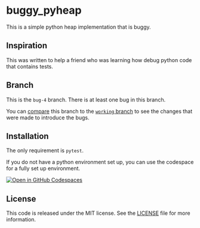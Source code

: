 # buggy_pyheap

This is a simple python heap implementation that is buggy.

## Inspiration

This was written to help a friend who was learning how debug python code that contains tests.

## Branch

This is the `bug-4` branch. There is at least one bug in this branch.

You can [compare](https://github.com/marzvrover/buggy_pyheap/compare/working...bug-4) this branch to the [`working` branch](https://github.com/marzvrover/buggy_pyheap/tree/working) to see the changes that were made to introduce the bugs.

## Installation

The only requirement is `pytest`.

If you do not have a python environment set up, you can use the codespace for a fully set up environment.

[![Open in GitHub Codespaces](https://github.com/codespaces/badge.svg)](https://codespaces.new/marzvrover/buggy_pyheap)

## License

This code is released under the MIT license. See the [LICENSE](./LICENSE) file for more information.
